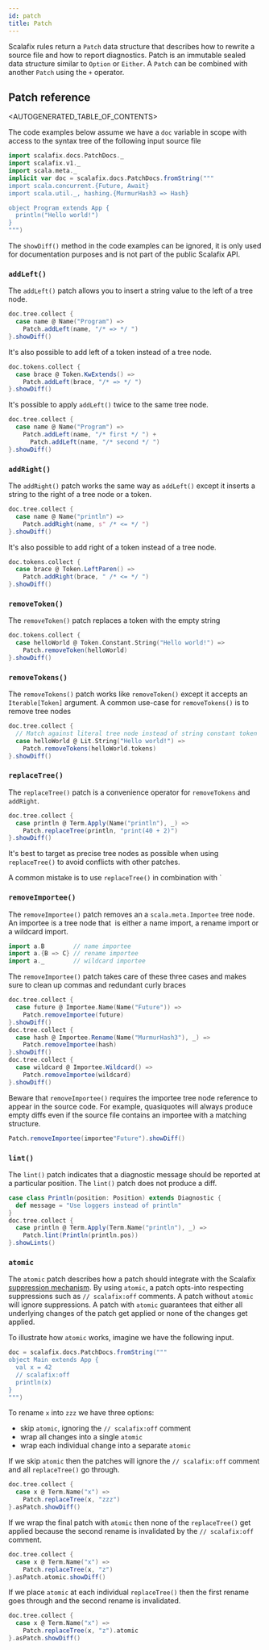 ```yaml
---
id: patch
title: Patch
---
```


Scalafix rules return a `Patch` data structure that describes how to rewrite a
source file and how to report diagnostics. Patch is an immutable sealed data
structure similar to `Option` or `Either`. A `Patch` can be combined with
another `Patch` using the `+` operator.

## Patch reference

<AUTOGENERATED_TABLE_OF_CONTENTS>

The code examples below assume we have a `doc` variable in scope with access to
the syntax tree of the following input source file

```scala mdoc:passthrough
import scalafix.docs.PatchDocs._
import scalafix.v1._
import scala.meta._
implicit var doc = scalafix.docs.PatchDocs.fromString("""
import scala.concurrent.{Future, Await}
import scala.util._, hashing.{MurmurHash3 => Hash}

object Program extends App {
  println("Hello world!")
}
""")
```

The `showDiff()` method in the code examples can be ignored, it is only used for
documentation purposes and is not part of the public Scalafix API.

### `addLeft()`

The `addLeft()` patch allows you to insert a string value to the left of a tree
node.

```scala mdoc
doc.tree.collect {
  case name @ Name("Program") =>
    Patch.addLeft(name, "/* => */ ")
}.showDiff()
```

It's also possible to add left of a token instead of a tree node.

```scala mdoc
doc.tokens.collect {
  case brace @ Token.KwExtends() =>
    Patch.addLeft(brace, "/* => */ ")
}.showDiff()
```

It's possible to apply `addLeft()` twice to the same tree node.

```scala mdoc
doc.tree.collect {
  case name @ Name("Program") =>
    Patch.addLeft(name, "/* first */ ") +
      Patch.addLeft(name, "/* second */ ")
}.showDiff()
```

### `addRight()`

The `addRight()` patch works the same way as `addLeft()` except it inserts a
string to the right of a tree node or a token.

```scala mdoc
doc.tree.collect {
  case name @ Name("println") =>
    Patch.addRight(name, s" /* <= */ ")
}.showDiff()
```

It's also possible to add right of a token instead of a tree node.

```scala mdoc
doc.tokens.collect {
  case brace @ Token.LeftParen() =>
    Patch.addRight(brace, " /* <= */ ")
}.showDiff()
```

### `removeToken()`

The `removeToken()` patch replaces a token with the empty string

```scala mdoc
doc.tokens.collect {
  case helloWorld @ Token.Constant.String("Hello world!") =>
    Patch.removeToken(helloWorld)
}.showDiff()
```

### `removeTokens()`

The `removeTokens()` patch works like `removeToken()` except it accepts an
`Iterable[Token]` argument. A common use-case for `removeTokens()` is to remove
tree nodes

```scala mdoc
doc.tree.collect {
  // Match against literal tree node instead of string constant token
  case helloWorld @ Lit.String("Hello world!") =>
    Patch.removeTokens(helloWorld.tokens)
}.showDiff()
```

### `replaceTree()`

The `replaceTree()` patch is a convenience operator for `removeTokens` and
`addRight`.

```scala mdoc
doc.tree.collect {
  case println @ Term.Apply(Name("println"), _) =>
    Patch.replaceTree(println, "print(40 + 2)")
}.showDiff()
```

It's best to target as precise tree nodes as possible when using `replaceTree()`
to avoid conflicts with other patches.

A common mistake is to use `replaceTree()` in combination with `

### `removeImportee()`

The `removeImportee()` patch removes an a `scala.meta.Importee` tree node. An
importee is a tree node that  is either a name import, a rename import or a
wildcard import.

```scala
import a.B        // name importee
import a.{B => C} // rename importee
import a._        // wildcard importee
```

The `removeImportee()` patch takes care of these three cases and makes sure to
clean up commas and redundant curly braces

```scala mdoc
doc.tree.collect {
  case future @ Importee.Name(Name("Future")) =>
    Patch.removeImportee(future)
}.showDiff()
doc.tree.collect {
  case hash @ Importee.Rename(Name("MurmurHash3"), _) =>
    Patch.removeImportee(hash)
}.showDiff()
doc.tree.collect {
  case wildcard @ Importee.Wildcard() =>
    Patch.removeImportee(wildcard)
}.showDiff()
```

Beware that `removeImportee()` requires the importee tree node reference to
appear in the source code. For example, quasiquotes will always produce empty
diffs even if the source file contains an importee with a matching structure.

```scala mdoc
Patch.removeImportee(importee"Future").showDiff()
```

### `lint()`

The `lint()` patch indicates that a diagnostic message should be reported at a
particular position. The `lint()` patch does not produce a diff.

```scala mdoc
case class Println(position: Position) extends Diagnostic {
  def message = "Use loggers instead of println"
}
doc.tree.collect {
  case println @ Term.Apply(Term.Name("println"), _) =>
    Patch.lint(Println(println.pos))
}.showLints()
```

### `atomic`

The `atomic` patch describes how a patch should integrate with the Scalafix
[suppression mechanism](../users/suppression.md). By using `atomic`, a patch
opts-into respecting suppressions such as `// scalafix:off` comments. A patch
without `atomic` will ignore suppressions. A patch with `atomic` guarantees that
either all underlying changes of the patch get applied or none of the changes
get applied.

To illustrate how `atomic` works, imagine we have the following input.

```scala mdoc:passthrough
doc = scalafix.docs.PatchDocs.fromString("""
object Main extends App {
  val x = 42
  // scalafix:off
  println(x)
}
""")
```

To rename `x` into `zzz` we have three options:

- skip `atomic`, ignoring the `// scalafix:off` comment
- wrap all changes into a single `atomic`
- wrap each individual change into a separate `atomic`

If we skip `atomic` then the patches will ignore the `// scalafix:off` comment
and all `replaceTree()` go through.

```scala mdoc
doc.tree.collect {
  case x @ Term.Name("x") =>
    Patch.replaceTree(x, "zzz")
}.asPatch.showDiff()
```

If we wrap the final patch with `atomic` then none of the `replaceTree()` get
applied because the second rename is invalidated by the `// scalafix:off`
comment.

```scala mdoc
doc.tree.collect {
  case x @ Term.Name("x") =>
    Patch.replaceTree(x, "z")
}.asPatch.atomic.showDiff()
```

If we place `atomic` at each individual `replaceTree()` then the first rename
goes through and the second rename is invalidated.

```scala mdoc
doc.tree.collect {
  case x @ Term.Name("x") =>
    Patch.replaceTree(x, "z").atomic
}.asPatch.showDiff()
```
